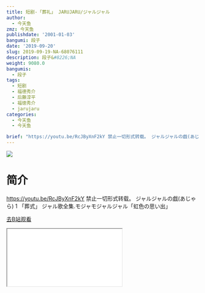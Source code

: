 ```yaml
---
title: 短剧-「葬礼」 JARUJARU/ジャルジャル
author:
  - 今天鱼
zmz: 今天鱼
publishdate: '2001-01-03'
bangumi: 段子
date: '2019-09-20'
slug: 2019-09-19-NA-68076111
description: 段子&#8226;NA
weight: 9080.0
bangumis:
  - 段子
tags:
  - 短剧
  - 福德秀介
  - 后藤淳平
  - 福徳秀介
  - jarujaru
categories:
  - 今天鱼
  - 今天鱼

brief: "https://youtu.be/RcJByXnF2kY 禁止一切形式转载。 ジャルジャルの戯(あじゃら) 1 「葬式」 ジャル歌全集.モジャモジャルジャル「虹色の思い出」"
---
```

![](https://i.imgur.com/KxaR9VF.jpg)
# 简介  
https://youtu.be/RcJByXnF2kY
禁止一切形式转载。
ジャルジャルの戯(あじゃら) 1 「葬式」
ジャル歌全集.モジャモジャルジャル「虹色の思い出」  

[去B站观看](https://www.bilibili.com/video/av68076111/)
<div class ="resp-container"><iframe class="testiframe" src="//player.bilibili.com/player.html?aid=68076111"", scrolling="no", allowfullscreen="true" > </iframe></div> 
